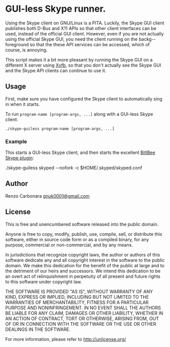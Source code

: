 # GUI-less Skype runner.

Using the Skype client on GNU/Linux is a PITA. Luckily, the Skype GUI
client publishes both D-Bus and X11 APIs so that other client
interfaces can be used, instead of the official GUI client. However,
even if you are not actually using the official Skype GUI, you need
the client running on the backg-- foreground so that the these API
services can be accessed, which of course, is annoying.

This script makes it a bit more pleasant by running the Skype GUI on a
different X server using
[Xvfb](http://www.x.org/releases/X11R7.6/doc/man/man1/Xvfb.1.xhtml),
so that you don't actually see the Skype GUI and the Skype API clients
can continue to use it.


## Usage

First, make sure you have configured the Skype client to automatically
sing in when it starts.

To run ``program-name [program-args, ...]`` along with a GUI-less
Skype client:

    ./skype-guiless program-name [program-args, ...]


### Example

This starts a GUI-less Skype client, and then starts the excellent
[BitlBee Skype plugin](http://vmiklos.hu/project/bitlbee-skype/):

  ./skype-guiless skyped --nofork -c $HOME/.skyped/skyped.conf

## Author

Renzo Carbonara <gnuk0001@gmail.com>

## License

This is free and unencumbered software released into the public
domain.

Anyone is free to copy, modify, publish, use, compile, sell, or
distribute this software, either in source code form or as a compiled
binary, for any purpose, commercial or non-commercial, and by any
means.

In jurisdictions that recognize copyright laws, the author or authors
of this software dedicate any and all copyright interest in the
software to the public domain. We make this dedication for the benefit
of the public at large and to the detriment of our heirs and
successors. We intend this dedication to be an overt act of
relinquishment in perpetuity of all present and future rights to this
software under copyright law.

THE SOFTWARE IS PROVIDED "AS IS", WITHOUT WARRANTY OF ANY KIND,
EXPRESS OR IMPLIED, INCLUDING BUT NOT LIMITED TO THE WARRANTIES OF
MERCHANTABILITY, FITNESS FOR A PARTICULAR PURPOSE AND NONINFRINGEMENT.
IN NO EVENT SHALL THE AUTHORS BE LIABLE FOR ANY CLAIM, DAMAGES OR
OTHER LIABILITY, WHETHER IN AN ACTION OF CONTRACT, TORT OR OTHERWISE,
ARISING FROM, OUT OF OR IN CONNECTION WITH THE SOFTWARE OR THE USE OR
OTHER DEALINGS IN THE SOFTWARE.

For more information, please refer to <http://unlicense.org/>

